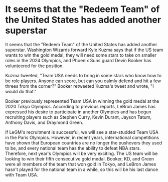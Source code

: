 # It seems that the "Redeem Team" of the United States has added another superstar 
 It seems that the "Redeem Team" of the United States has added another superstar. Washington Wizards forward Kyle Kuzma says that if the US team wants to win the gold medal, they will need some stars to take on smaller roles in the 2024 Olympics, and Phoenix Suns guard Devin Booker has volunteered for the position.

Kuzma tweeted, "Team USA needs to bring in some stars who know how to be role players. Anyone can score, but can you calmly defend and hit a few threes from the corner?" Booker retweeted Kuzma's tweet and wrote, "I would do that."

Booker previously represented Team USA in winning the gold medal at the 2020 Tokyo Olympics. According to previous reports, LeBron James has expressed his desire to participate in another Olympics and has begun recruiting players such as Stephen Curry, Kevin Durant, Jayson Tatum, Anthony Davis, and Draymond Green.

If LeGM's recruitment is successful, we will see a star-studded Team USA in the Paris Olympics. However, in recent years, international competitions have shown that European countries are no longer the pushovers they used to be, and every national team has the ability to defeat NBA stars. Therefore, next year's Olympics will be very exciting. The US team will be looking to win their fifth consecutive gold medal. Booker, KD, and Green were all members of the team that won gold in Tokyo, and LeBron James hasn't played for the national team in a while, so this will be his last dance with Team USA.